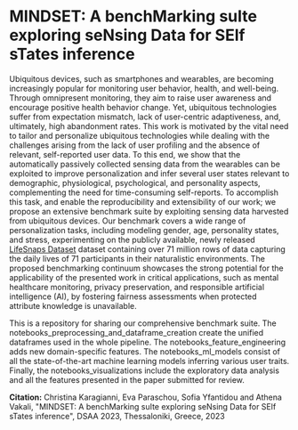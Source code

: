 # MINDSET: A benchMarking suIte exploring seNsing Data for SElf sTates inference

Ubiquitous devices, such as smartphones and wearables, are becoming increasingly popular for monitoring user behavior, health, and well-being. Through omnipresent monitoring, they aim to raise user awareness and encourage positive health behavior change. Yet, ubiquitous technologies suffer from expectation mismatch, lack of user-centric adaptiveness, and, ultimately, high abandonment rates. This work is motivated by the vital need to tailor and personalize ubiquitous technologies while dealing with the challenges arising from the lack of user profiling and the absence of relevant, self-reported user data. To this end, we show that the automatically passively collected sensing data from the wearables can be exploited to improve personalization and infer several user states relevant to demographic, physiological, psychological, and personality aspects, complementing the need for time-consuming self-reports. To accomplish this task, and enable the reproducibility and extensibility of our work; we propose an extensive benchmark suite by exploiting sensing data harvested from ubiquitous devices. Our benchmark covers a wide range of personalization tasks, including modeling gender, age, personality states, and stress, experimenting on the publicly available, newly released [LifeSnaps Dataset](https://www.nature.com/articles/s41597-022-01764-x) dataset containing over 71 million rows of data capturing the daily lives of 71 participants in their naturalistic environments. The proposed benchmarking continuum showcases the strong potential for the applicability of the presented work in critical applications, such as mental healthcare monitoring, privacy preservation, and responsible artificial intelligence (AI), by fostering fairness assessments when protected attribute knowledge is unavailable.

This is a repository for sharing our comprehensive benchmark suite. The notebooks_preprocessing_and_dataframe_creation create the unified dataframes used in the whole pipeline. The notebooks_feature_engineering adds new domain-specific features. The notebooks_ml_models consist of all the state-of-the-art machine learning models inferring various user traits. Finally, the notebooks_visualizations include the exploratory data analysis and all the features presented in the paper submitted for review.

**Citation:**
Christina Karagianni, Eva Paraschou, Sofia Yfantidou and Athena Vakali, "MINDSET: A benchMarking suIte exploring seNsing Data for SElf sTates inference", DSAA 2023, Thessaloniki, Greece, 2023




